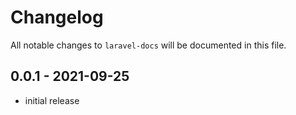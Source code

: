 # Changelog

All notable changes to `laravel-docs` will be documented in this file.

## 0.0.1 - 2021-09-25

- initial release
